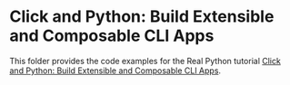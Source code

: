 # Click and Python: Build Extensible and Composable CLI Apps

This folder provides the code examples for the Real Python tutorial [Click and Python: Build Extensible and Composable CLI Apps](https://realpython.com/python-click/).
